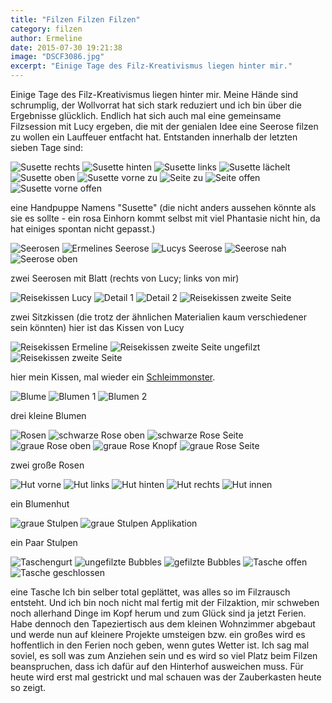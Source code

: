 ```yaml
---
title: "Filzen Filzen Filzen"
category: filzen
author: Ermeline
date: 2015-07-30 19:21:38
image: "DSCF3086.jpg"
excerpt: "Einige Tage des Filz-Kreativismus liegen hinter mir."
---
```


Einige Tage des Filz-Kreativismus liegen hinter mir. Meine Hände sind schrumplig, der Wollvorrat hat sich stark reduziert und ich bin über die Ergebnisse glücklich. Endlich hat sich auch mal eine gemeinsame Filzsession mit Lucy ergeben, die mit der genialen Idee eine Seerose filzen zu wollen ein Lauffeuer entfacht hat. Entstanden innerhalb der letzten sieben Tage sind:


![Susette rechts](DSCF3086.jpg)
![Susette hinten](DSCF3085.jpg)
![Susette links](DSCF3084.jpg)
![Susette lächelt](DSCF3083.jpg)
![Susette oben](DSCF3082.jpg)
![Susette vorne zu](DSCF3089.jpg)
![Seite zu](DSCF3088.jpg)
![Seite offen](DSCF3087.jpg)
![Susette vorne offen](DSCF3090.jpg)

eine Handpuppe Namens "Susette" (die nicht anders aussehen könnte als sie es sollte - ein rosa Einhorn kommt selbst mit viel Phantasie nicht hin, da hat einiges spontan nicht gepasst.)


![Seerosen](DSCF3066.jpg)
![Ermelines Seerose](DSCF3067.jpg)
![Lucys Seerose](DSCF3068.jpg)
![Seerose nah](DSCF3069.jpg)
![Seerose oben](DSCF3079.jpg)

zwei Seerosen mit Blatt (rechts von Lucy; links von mir) 


![Reisekissen Lucy](DSCF3059.jpg)
![Detail 1](DSCF3060.jpg)
![Detail 2](DSCF3061.jpg)
![Reisekissen zweite Seite](DSCF3062.jpg)

zwei Sitzkissen (die trotz der ähnlichen Materialien kaum verschiedener sein könnten) hier ist das Kissen von Lucy


![Reisekissen Ermeline](DSCF3073.jpg)
![Reisekissen zweite Seite ungefilzt](DSCF3063.jpg)
![Reisekissen zweite Seite](DSCF3070.jpg)

hier mein Kissen, mal wieder ein [Schleimmonster](/2015/02/kuschelmonster/).


![Blume](DSCF3064.jpg)
![Blumen 1](DSCF3065.jpg)
![Blumen 2](DSCF3114.jpg)

drei kleine Blumen 


![Rosen](DSCF3105.jpg)
![schwarze Rose oben](DSCF3106.jpg)
![schwarze Rose Seite](DSCF3107.jpg)
![graue Rose oben](DSCF3109.jpg)
![graue Rose Knopf](DSCF3108.jpg)
![graue Rose Seite](DSCF3112.jpg)

zwei große Rosen


![Hut vorne](DSCF3096.jpg)
![Hut links](DSCF3097.jpg)
![Hut hinten](DSCF3098.jpg)
![Hut rechts](DSCF3099.jpg)
![Hut innen](DSCF3100.jpg)

ein Blumenhut 


![graue Stulpen](DSCF3101.jpg)
![graue Stulpen Applikation](DSCF3104.jpg)

ein Paar Stulpen


![Taschengurt](DSCF2995.jpg)
![ungefilzte Bubbles](DSCF2947.jpg)
![gefilzte Bubbles](DSCF2954.jpg)
![Tasche offen](DSCF2991.jpg)
![Tasche geschlossen](DSCF2989.jpg)

eine Tasche Ich bin selber total geplättet, was alles so im Filzrausch entsteht. Und ich bin noch nicht mal fertig mit der Filzaktion, mir schweben noch allerhand Dinge im Kopf herum und zum Glück sind ja jetzt Ferien. Habe dennoch den Tapeziertisch aus dem kleinen Wohnzimmer abgebaut und werde nun auf kleinere Projekte umsteigen bzw. ein großes wird es hoffentlich in den Ferien noch geben, wenn gutes Wetter ist. Ich sag mal soviel, es soll was zum Anziehen sein und es wird so viel Platz beim Filzen beanspruchen, dass ich dafür auf den Hinterhof ausweichen muss. Für heute wird erst mal gestrickt und mal schauen was der Zauberkasten heute so zeigt.
